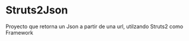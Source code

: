 Struts2Json
===========

Proyecto que retorna un Json a partir de una url, utilzando Struts2 como Framework
